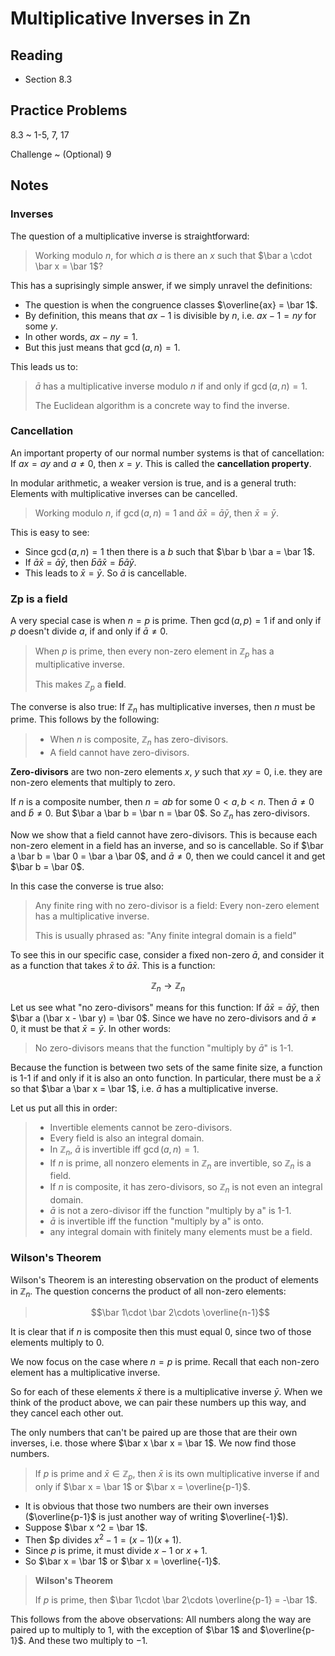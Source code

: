 # Multiplicative Inverses in Zn

## Reading

- Section 8.3

## Practice Problems

8.3
  ~ 1-5, 7, 17

Challenge
  ~ (Optional) 9

## Notes

### Inverses

The question of a multiplicative inverse is straightforward:

> Working modulo $n$, for which $a$ is there an $x$ such that $\bar a \cdot \bar x = \bar 1$?

This has a suprisingly simple answer, if we simply unravel the definitions:

- The question is when the congruence classes $\overline{ax} = \bar 1$.
- By definition, this means that $ax - 1$ is divisible by $n$, i.e. $ax - 1 = ny$ for some $y$.
- In other words, $ax - ny = 1$.
- But this just means that $\gcd(a, n) = 1$.

This leads us to:

> $\bar a$ has a multiplicative inverse modulo $n$ if and only if $\gcd(a,n) = 1$.
>
> The Euclidean algorithm is a concrete way to find the inverse.

### Cancellation

An important property of our normal number systems is that of cancellation: If $ax=ay$ and $a\neq 0$, then $x=y$. This is called the **cancellation property**.

In modular arithmetic, a weaker version is true, and is a general truth: Elements with multiplicative inverses can be cancelled.

> Working modulo $n$, if $\gcd(a, n) = 1$ and $\bar a \bar x = \bar a \bar y$, then $\bar x = \bar y$.

This is easy to see:

- Since $\gcd(a, n) = 1$ then there is a $b$ such that $\bar b \bar a = \bar 1$.
- If $\bar a \bar x = \bar a \bar y$, then $\bar b \bar a \bar x = \bar b \bar a \bar y$.
- This leads to $\bar x = \bar y$. So $\bar a$ is cancellable.

### Zp is a field

A very special case is when $n=p$ is prime. Then $\gcd(a,p) = 1$ if and only if $p$ doesn't divide $a$, if and only if $\bar a\neq 0$.

> When $p$ is prime, then every non-zero element in $\mathbb{Z}_p$ has a multiplicative inverse.
>
> This makes $\mathbb{Z}_p$ a **field**.

The converse is also true: If $\mathbb{Z}_n$ has multiplicative inverses, then $n$ must be prime. This follows by the following:

> - When $n$ is composite, $\mathbb{Z}_n$ has zero-divisors.
> - A field cannot have zero-divisors.

**Zero-divisors** are two non-zero elements $x$, $y$ such that $xy=0$, i.e. they are non-zero elements that multiply to zero.

If $n$ is a composite number, then $n = ab$ for some $0 < a,b< n$. Then $\bar a\neq 0$ and $\bar b\neq 0$. But $\bar a \bar b = \bar n = \bar 0$. So $\mathbb{Z}_n$ has zero-divisors.

Now we show that a field cannot have zero-divisors. This is because each non-zero element in a field has an inverse, and so is cancellable. So if $\bar a \bar b = \bar 0 = \bar a \bar 0$, and $\bar a\neq 0$, then we could cancel it and get $\bar b = \bar 0$.

In this case the converse is true also:

> Any finite ring with no zero-divisor is a field: Every non-zero element has a multiplicative inverse.
>
> This is usually phrased as: "Any finite integral domain is a field"

To see this in our specific case, consider a fixed non-zero $\bar a$, and consider it as a function that takes $\bar x$ to $\bar a \bar x$. This is a function:

$$\mathbb{Z}_n \to \mathbb{Z}_n$$

Let us see what "no zero-divisors" means for this function: If $\bar a \bar x = \bar a \bar y$, then $\bar a (\bar x - \bar y) = \bar 0$. Since we have no zero-divisors and $\bar a\neq 0$, it must be that $\bar x = \bar y$. In other words:

> No zero-divisors means that the function "multiply by $\bar a$" is 1-1.

Because the function is between two sets of the same finite size, a function is 1-1 if and only if it is also an onto function. In particular, there must be a $\bar x$ so that $\bar a \bar x = \bar 1$, i.e. $\bar a$ has a multiplicative inverse.

Let us put all this in order:

> - Invertible elements cannot be zero-divisors.
> - Every field is also an integral domain.
> - In $\mathbb{Z}_n$, $\bar a$ is invertible iff $\gcd(a,n) = 1$.
> - If $n$ is prime, all nonzero elements in $\mathbb{Z}_n$ are invertible, so $\mathbb{Z}_n$ is a field.
> - If $n$ is composite, it has zero-divisors, so $\mathbb{Z}_n$ is not even an integral domain.
> - $\bar a$ is not a zero-divisor iff the function "multiply by a" is 1-1.
> - $\bar a$ is invertible iff the function "multiply by a" is onto.
> - any integral domain with finitely many elements must be a field.

### Wilson's Theorem

Wilson's Theorem is an interesting observation on the product of elements in $\mathbb{Z}_n$. The question concerns the product of all non-zero elements:

> $$\bar 1\cdot \bar 2\cdots \overline{n-1}$$

It is clear that if $n$ is composite then this must equal $0$, since two of those elements multiply to $0$.

We now focus on the case where $n=p$ is prime. Recall that each non-zero element has a multiplicative inverse.

So for each of these elements $\bar x$ there is a multiplicative inverse $\bar y$. When we think of the product above, we can pair these numbers up this way, and they cancel each other out.

The only numbers that can't be paired up are those that are their own inverses, i.e. those where $\bar x \bar x = \bar 1$. We now find those numbers.

> If $p$ is prime and $\bar x\in\mathbb{Z}_p$, then $\bar x$ is its own multiplicative inverse if and only if $\bar x = \bar 1$ or $\bar x = \overline{p-1}$.

- It is obvious that those two numbers are their own inverses ($\overline{p-1}$ is just another way of writing $\overline{-1}$).
- Suppose $\bar x ^2 = \bar 1$.
- Then $p divides $x^2 - 1 = (x-1)(x+1)$.
- Since $p$ is prime, it must divide $x-1$ or $x+1$.
- So $\bar x = \bar 1$ or $\bar x = \overline{-1}$.

> **Wilson's Theorem**
>
> If $p$ is prime, then $\bar 1\cdot \bar 2\cdots \overline{p-1} = -\bar 1$.

This follows from the above observations: All numbers along the way are paired up to multiply to $1$, with the exception of $\bar 1$ and $\overline{p-1}$. And these two multiply to $-1$.
